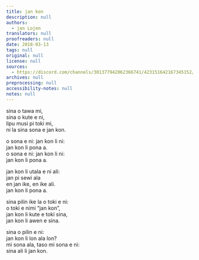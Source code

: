 ```yaml
---
title: jan kon
description: null
authors:
  - jan Lojen
translators: null
proofreaders: null
date: 2018-03-13
tags: null
original: null
license: null
sources:
  - https://discord.com/channels/301377942062366741/423151642167345152/423154399121244170
archives: null
preprocessing: null
accessibility-notes: null
notes: null
---
```


sina o tawa mi,  \
sina o kute e ni,  \
lipu musi pi toki mi,  \
ni la sina sona e jan kon.

o sona e ni: jan kon li ni:  \
jan kon li pona a.  \
o sona e ni: jan kon li ni:  \
jan kon li pona a.

jan kon li utala e ni ali:  \
jan pi sewi ala  \
en jan ike, en ike ali.  \
jan kon li pona a.

sina pilin ike la o toki e ni:  \
o toki e nimi “jan kon”,  \
jan kon li kute e toki sina,  \
jan kon li awen e sina.

sina o pilin e ni:  \
jan kon li lon ala lon?  \
mi sona ala, taso mi sona e ni:  \
sina ali li jan kon.

